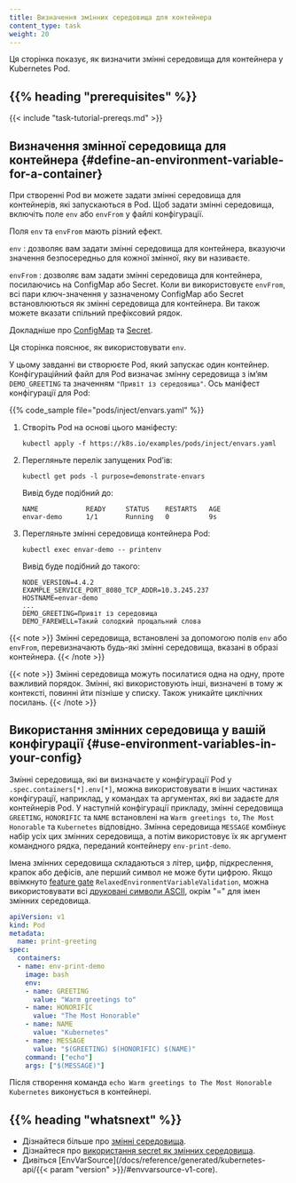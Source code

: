 ```yaml
---
title: Визначення змінних середовища для контейнера
content_type: task
weight: 20
---
```


<!-- overview -->

Ця сторінка показує, як визначити змінні середовища для контейнера у Kubernetes Pod.

## {{% heading "prerequisites" %}}

{{< include "task-tutorial-prereqs.md" >}}

<!-- steps -->

## Визначення змінної середовища для контейнера {#define-an-environment-variable-for-a-container}

При створенні Pod ви можете задати змінні середовища для контейнерів, які запускаються в Pod. Щоб задати змінні середовища, включіть поле `env` або `envFrom` у файлі конфігурації.

Поля `env` та `envFrom` мають різний ефект.

`env`
: дозволяє вам задати змінні середовища для контейнера, вказуючи значення безпосередньо для кожної змінної, яку ви називаєте.

`envFrom`
: дозволяє вам задати змінні середовища для контейнера, посилаючись на ConfigMap або Secret. Коли ви використовуєте `envFrom`, всі пари ключ-значення у зазначеному ConfigMap або Secret встановлюються як змінні середовища для контейнера. Ви також можете вказати спільний префіксовий рядок.

Докладніше про [ConfigMap](/docs/tasks/configure-pod-container/configure-pod-configmap/#configure-all-key-value-pairs-in-a-configmap-as-container-environment-variables)
та [Secret](/docs/tasks/inject-data-application/distribute-credentials-secure/#configure-all-key-value-pairs-in-a-secret-as-container-environment-variables).

Ця сторінка пояснює, як використовувати `env`.

У цьому завданні ви створюєте Pod, який запускає один контейнер. Конфігураційний файл для Pod визначає змінну середовища з імʼям `DEMO_GREETING` та значенням `"Привіт із середовища"`. Ось маніфест конфігурації для Pod:

{{% code_sample file="pods/inject/envars.yaml" %}}

1. Створіть Pod на основі цього маніфесту:

   ```shell
   kubectl apply -f https://k8s.io/examples/pods/inject/envars.yaml
   ```

1. Перегляньте перелік запущених Podʼів:

   ```shell
   kubectl get pods -l purpose=demonstrate-envars
   ```

   Вивід буде подібний до:

   ```none
   NAME            READY     STATUS    RESTARTS   AGE
   envar-demo      1/1       Running   0          9s
   ```

1. Перегляньте змінні середовища контейнера Pod:

   ```shell
   kubectl exec envar-demo -- printenv
   ```

   Вивід буде подібний до такого:

   ```none
   NODE_VERSION=4.4.2
   EXAMPLE_SERVICE_PORT_8080_TCP_ADDR=10.3.245.237
   HOSTNAME=envar-demo
   ...
   DEMO_GREETING=Привіт із середовища
   DEMO_FAREWELL=Такий солодкий прощальний слова
   ```

{{< note >}}
Змінні середовища, встановлені за допомогою полів `env` або `envFrom`, перевизначають будь-які змінні середовища, вказані в образі контейнера.
{{< /note >}}

{{< note >}}
Змінні середовища можуть посилатися одна на одну, проте важливий порядок. Змінні, які використовують інші, визначені в тому ж контексті, повинні йти пізніше у списку. Також уникайте циклічних посилань.
{{< /note >}}

## Використання змінних середовища у вашій конфігурації {#use-environment-variables-in-your-config}

Змінні середовища, які ви визначаєте у конфігурації Pod у `.spec.containers[*].env[*]`, можна використовувати в інших частинах конфігурації, наприклад, у командах та аргументах, які ви задаєте для контейнерів Pod. У наступній конфігурації прикладу, змінні середовища `GREETING`, `HONORIFIC` та `NAME` встановлені на `Warm greetings to`, `The Most Honorable` та `Kubernetes` відповідно. Змінна середовища `MESSAGE` комбінує набір усіх цих змінних середовища, а потім використовує їх як аргумент командного рядка, переданий контейнеру `env-print-demo`.

Імена змінних середовища складаються з літер, цифр, підкреслення, крапок або дефісів, але перший символ не може бути цифрою. Якщо ввімкнуто [feature gate](/docs/reference/command-line-tools-reference/feature-gates/) `RelaxedEnvironmentVariableValidation`, можна використовувати всі [друковані символи ASCII](https://www.ascii-code.com/characters/printable-characters), окрім "=" для імен змінних середовища.

```yaml
apiVersion: v1
kind: Pod
metadata:
  name: print-greeting
spec:
  containers:
  - name: env-print-demo
    image: bash
    env:
    - name: GREETING
      value: "Warm greetings to"
    - name: HONORIFIC
      value: "The Most Honorable"
    - name: NAME
      value: "Kubernetes"
    - name: MESSAGE
      value: "$(GREETING) $(HONORIFIC) $(NAME)"
    command: ["echo"]
    args: ["$(MESSAGE)"]
```

Після створення команда `echo Warm greetings to The Most Honorable Kubernetes` виконується в контейнері.

## {{% heading "whatsnext" %}}

* Дізнайтеся більше про [змінні середовища](/docs/tasks/inject-data-application/environment-variable-expose-pod-information/).
* Дізнайтеся про [використання secret як змінних середовища](/docs/concepts/configuration/secret/#using-secrets-as-environment-variables).
* Дивіться [EnvVarSource](/docs/reference/generated/kubernetes-api/{{< param "version" >}}/#envvarsource-v1-core).
